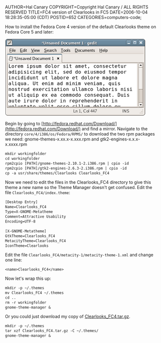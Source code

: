 AUTHOR=Hal Canary
COPYRIGHT=Copyright Hal Canary / ALL RIGHTS RESERVED
TITLE=FC4 version of Clearlooks in FC5
DATE=2006-10-04 18:28:35-05:00 (CDT)
POSTID=652
CATEGORIES=computers-code;

How to install the Fedora Core 4 version of the default Clearlooks theme on Fedora Core 5 and later:

![SCREENSHOT OF THEME](/images/Clearlooks_FC4_example.png)

Begin by going to [http://fedora.redhat.com/Download/](http://fedora.redhat.com/Download/) and find a mirror. Navigate to the directory `core/4/i386/os/Fedora/RPMS/` to download the two rpm packages we need: gnome-themes-x.xx.x-x.xxx.rpm and gtk2-engines-x.x.x-x.xxxx.rpm

    mkdir workingfolder
    cd workingfolder
    rpm2cpio [PATH]/gnome-themes-2.10.1-2.i386.rpm | cpio -id
    rpm2cpio [PATH]/gtk2-engines-2.6.3-2.i386.rpm | cpio -id
    cp -a usr/share/themes/Clearlooks Clearlooks_FC4

Now we need to edit the files in the Clearlooks\_FC4 directory to give this theme a new name so the Theme Manager doesn't get confused. Edit the file `Clearlooks_FC4/index.theme`:

    [Desktop Entry]
    Name=Clearlooks_FC4
    Type=X-GNOME-Metatheme
    Comment=Attractive Usability
    Encoding=UTF-8
    
    [X-GNOME-Metatheme]
    GtkTheme=Clearlooks_FC4
    MetacityTheme=Clearlooks_FC4
    IconTheme=Clearlooks

Edit the file `Clearlooks_FC4/metacity-1/metacity-theme-1.xml` and change one line:

    <name>Clearlooks_FC4</name>

Now let's wrap this up:

    mkdir -p ~/.themes
    mv Clearlooks_FC4 ~/.themes
    cd ..
    rm -r workingfolder
    gnome-theme-manager &

Or you could just download my copy of [Clearlooks\_FC4.tar.gz](/pub/Clearlooks_FC4.tar.gz).

    mkdir -p ~/.themes
    tar xzf Clearlooks_FC4.tar.gz -C ~/.themes/
    gnome-theme-manager &
